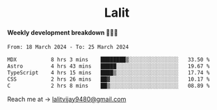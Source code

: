 <h1 align="center">Lalit</h1>

#### Weekly development breakdown 👨🏻‍💻
<!--START_SECTION:waka-->

```txt
From: 18 March 2024 - To: 25 March 2024

MDX           8 hrs 3 mins    ████████▒░░░░░░░░░░░░░░░░   33.50 %
Astro         4 hrs 43 mins   █████░░░░░░░░░░░░░░░░░░░░   19.67 %
TypeScript    4 hrs 15 mins   ████▒░░░░░░░░░░░░░░░░░░░░   17.74 %
CSS           2 hrs 26 mins   ██▓░░░░░░░░░░░░░░░░░░░░░░   10.17 %
C             2 hrs 8 mins    ██▒░░░░░░░░░░░░░░░░░░░░░░   08.89 %
```

<!--END_SECTION:waka-->

Reach me at → lalitvijay9480@gmail.com

